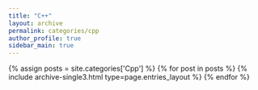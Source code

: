 ```yaml
---
title: "C++"
layout: archive
permalink: categories/cpp
author_profile: true
sidebar_main: true
---
```

<!--permalink, 이 파일의 뒷 이름은 같아야하는 듯--!>
<!-- 공백이 포함되어 있는 카테고리 이름의 경우 site.categories.['a b c'] 이런식으로! -->

{% assign posts = site.categories['Cpp'] %}
{% for post in posts %} {% include archive-single3.html type=page.entries_layout %} {% endfor %}
